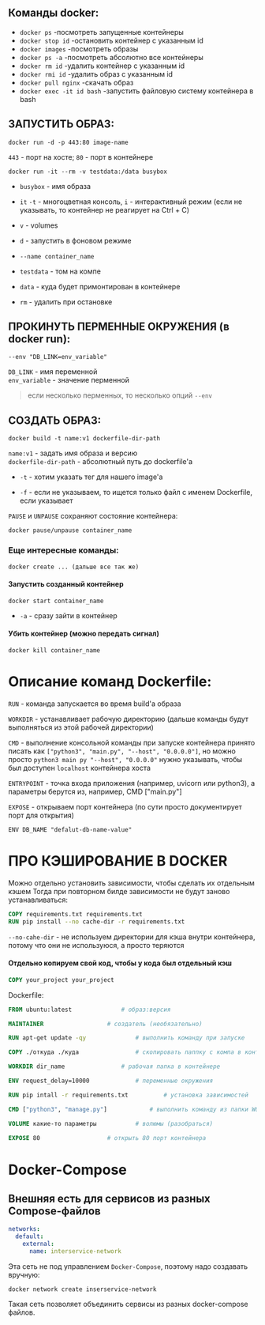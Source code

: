 ## Команды docker:


- `docker ps` 			                     -посмотреть запущенные контейнеры
- `docker stop id` 			            -остановить контейнер с указанным id
- `docker images` 			            -посмотреть образы
- `docker ps -a`  			            -посмотреть абсолютно все контейнеры
- `docker rm id` 			                    -удалить контейнер с указанным id
- `docker rmi id` 			            -удалить образ с указанным id
- `docker pull nginx`		                    -скачать образ
- `docker exec -it id bash`		    -запустить файловую систему контейнера в bash


## ЗАПУСТИТЬ ОБРАЗ:

```shell
docker run -d -p 443:80 image-name
```

`443` - порт на хосте;
`80` - порт в контейнере


```shell
docker run -it --rm -v testdata:/data busybox
```

- `busybox` - имя образа

- `it` `-t` - многоцветная консоль, `i` - интерактивный режим (если не указывать, то контейнер не реагирует на Ctrl + C)

- `v` - volumes

- `d` - запустить в фоновом режиме

- `--name container_name`

- `testdata` - том на компе

- `data` - куда будет примонтирован в контейнере

- `rm` - удалить при остановке

## ПРОКИНУТЬ ПЕРМЕННЫЕ ОКРУЖЕНИЯ (в docker run):

```shell
--env "DB_LINK=env_variable" 
```

`DB_LINK` - имя переменной \
`env_variable` - значение перменной

> если несколько перменных, то несколько опций `--env`

## СОЗДАТЬ ОБРАЗ:
```shell
docker build -t name:v1 dockerfile-dir-path
```

`name:v1` - задать имя образа и версию \
`dockerfile-dir-path` - абсолютный путь до dockerfile'a

- `-t` - хотим указать тег для нашего image'а

- `-f` - если не указываем, то ищется только файл с именем Dockerfile,
     если указывает

`PAUSE` и `UNPAUSE` сохраняют состояние контейнера:
```shell
docker pause/unpause container_name
```

### Еще интересные команды:

```shell
docker create ... (дальше все так же)
```

#### Запустить созданный контейнер
```shell
docker start container_name
``` 	

- `-a` - сразу зайти в контейнер

#### Убить контейнер (можно передать сигнал)

```shell
docker kill container_name	
```


# Описание команд Dockerfile:

`RUN` - команда запускается во время build'а образа

`WORKDIR` - устанавливает рабочую директорию (дальше команды будут выполняться из этой рабочей директории)

`CMD` - выполнение консольной команды при запуске контейнера принято писать как `["python3", "main.py", "--host", "0.0.0.0"]`, но можно просто `python3 main py "--host", "0.0.0.0"` нужно указывать, чтобы был доступен `localhost` контейнера  хоста

`ENTRYPOINT` - точка входа приложения (например, uvicorn или python3), а параметры берутся из, например, 
CMD ["main.py"]

`EXPOSE` - открываем порт контейнера (по сути просто документирует порт для открытия)

`ENV DB_NAME "defalut-db-name-value"`



# ПРО КЭШИРОВАНИЕ В DOCKER

Можно отдельно установить зависимости, чтобы сделать их отдельным кэшем
Тогда при повторном билде зависимости не будут заново устанавливаться:

```dockerfile
COPY requirements.txt requirements.txt
RUN pip install --no cache-dir -r requirements.txt
```

`--no-cahe-dir` - не используем директории для кэша внутри контейнера, потому что они не используюся, а просто теряются

#### Отдельно копируем свой код, чтобы у кода был отдельный кэш

```dockerfile
COPY your_project your_project
```

Dockerfile:


```dockerfile
FROM ubuntu:latest			    # образ:версия

MAINTAINER				    # создатель (необязательно)

RUN apt-get update -qy			    # выполнить команду при запуске

COPY ./откуда ./куда			    # скопировать паппку с компа в контейнер

WORKDIR dir_name			    # рабочая папка в контейнере

ENV request_delay=10000			    # переменные окружения

RUN pip intall -r requirements.txt          # установка зависимостей

CMD ["python3", "manage.py"]		    # выполнить команду из папки WORKDIR

VOLUME какие-то параметры		    # волюмы (разобраться)

EXPOSE 80				    # открыть 80 порт контейнера

```


# Docker-Compose

## Внешняя есть для сервисов из разных Compose-файлов

```yaml
networks:
  default:
    external:
      name: interservice-network
```

Эта сеть не под управлением `Docker-Compose`, поэтому надо создавать вручную:

```shell
docker network create inserservice-network
```

Такая сеть позволяет объединить сервисы из разных docker-compose файлов.







